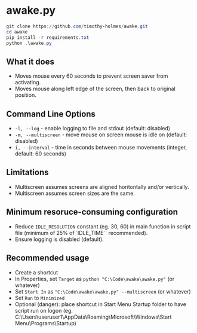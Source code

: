 # awake.py

```powershell
git clone https://github.com/timothy-holmes/awake.git
cd awake
pip install -r requirements.txt
python .\awake.py
```

## What it does

- Moves mouse every 60 seconds to prevent screen saver from activating.
- Moves mouse along left edge of the screen, then back to original position.

## Command Line Options

- `-l, --log` - enable logging to file and stdout (default: disabled)
- `-m, --multiscreen` - move mouse on screen mouse is idle on (default: disabled)
- `i, --interval` - time in seconds between mouse movements (integer, default: 60 seconds)

## Limitations

- Multiscreen assumes screens are aligned horitontally and/or vertically.
- Multiscreen assumes screen sizes are the same.

## Minimum resoruce-consuming configuration

- Reduce `IDLE_RESOLUTION` constant (eg. 30, 60) in main function in script file (minimum of 25% of `IDLE_TIME`` recommended).
- Ensure logging is disabled (default).

## Recommended usage

- Create a shortcut
- In Properties, set `Target` as `python "C:\Code\awake\awake.py"` (or whatever)
- Set `Start In` as `"C:\Code\awake\awake.py" --multiscreen` (or whatever)
- Set `Run` to `Minimized`
- Optional (danger): place shortcut in Start Menu Startup folder to have script run on logon (eg. C:\Users\useruser1\AppData\Roaming\Microsoft\Windows\Start Menu\Programs\Startup)
